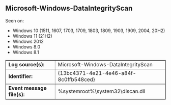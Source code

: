 ## Microsoft-Windows-DataIntegrityScan

Seen on:
* Windows 10 (1511, 1607, 1703, 1709, 1803, 1809, 1903, 1909, 2004, 20H2)
* Windows 11 (21H2)
* Windows 2012
* Windows 8.0
* Windows 8.1

<table border="1" class="docutils">
  <tbody>
    <tr>
      <td><b>Log source(s):</b></td>
      <td>Microsoft-Windows-DataIntegrityScan</td>
    </tr>
    <tr>
      <td><b>Identifier:</b></td>
      <td>{13bc4371-4e21-4e46-a84f-8c0ffb548ced}</td>
    </tr>
    <tr>
      <td><b>Event message file(s):</b></td>
      <td>%systemroot%\system32\discan.dll</td>
    </tr>
  </tbody>
</table>

&nbsp;

